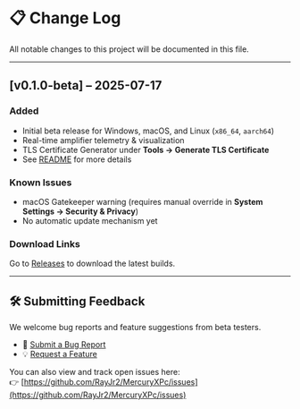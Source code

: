 # 📋 Change Log

All notable changes to this project will be documented in this file.

---

## [v0.1.0-beta] – 2025-07-17

### Added
- Initial beta release for Windows, macOS, and Linux (`x86_64`, `aarch64`)
- Real-time amplifier telemetry & visualization
- TLS Certificate Generator under **Tools → Generate TLS Certificate**
- See [README](https://github.com/RayJr2/MercuryXPc/) for more details

### Known Issues
- macOS Gatekeeper warning (requires manual override in **System Settings → Security & Privacy**)
- No automatic update mechanism yet

### Download Links
Go to [Releases](https://github.com/RayJr2/MercuryXPc/releases) to download the latest builds.

---

## 🛠️ Submitting Feedback

We welcome bug reports and feature suggestions from beta testers.

- 🐞 [Submit a Bug Report](https://github.com/RayJr2/MercuryXPc/issues/new?template=bug_report.md)
- 💡 [Request a Feature](https://github.com/RayJr2/MercuryXPc/issues/new?template=feature_request.md)

You can also view and track open issues here:  
👉 [https://github.com/RayJr2/MercuryXPc/issues](https://github.com/RayJr2/MercuryXPc/issues)

